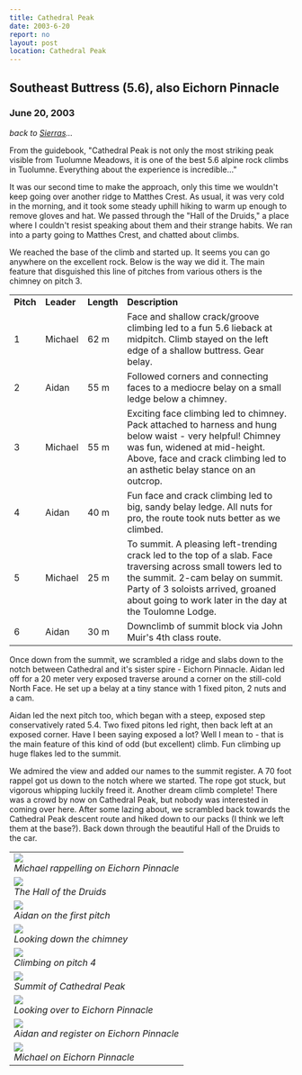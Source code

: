 ```yaml
---
title: Cathedral Peak
date: 2003-6-20
report: no
layout: post
location: Cathedral Peak
---
```


<h2>Southeast Buttress (5.6), also Eichorn Pinnacle</h2>
<h3>June 20, 2003</h3>

_back to [Sierras](cali.html)..._


From the guidebook, "Cathedral Peak is not only the most striking peak
visible from Tuolumne Meadows, it is one of the best 5.6 alpine rock climbs
in Tuolumne. Everything about the experience is incredible..."


It was our second time to make the approach, only this time we wouldn't
keep going over another ridge to Matthes Crest. As usual, it was very cold
in the morning, and it took some steady uphill hiking to warm up enough to
remove gloves and hat. We passed through the "Hall of the Druids," a place
where I couldn't resist speaking about them and their strange habits.
We ran into a party going to Matthes Crest, and chatted about climbs.


We reached the base of the climb and started up. It seems you can go
anywhere on the excellent rock. Below is the way we did it. The main feature
that disguished this line of pitches from various others is the chimney on
pitch 3.



<table>
<tr>
<td><b>Pitch</td>
<td><b>Leader</td>
<td><b>Length</td>
<td><b>Description</td>
</tr>


<tr>
<td>1</td>
<td>Michael</td>
<td>62 m</td>
<td>Face and shallow crack/groove climbing led to a fun 5.6 lieback at midpitch.
Climb stayed on the left edge of a shallow buttress. Gear belay.
</td>
</tr>


<tr>
<td>2</td>
<td>Aidan</td>
<td>55 m</td>
<td>Followed corners and connecting faces to a mediocre belay on a small ledge
below a chimney.
</td>
</tr>


<tr>
<td>3</td>
<td>Michael</td>
<td>55 m</td>
<td>Exciting face climbing led to chimney. Pack attached to harness and hung
below waist - very helpful! Chimney was fun, widened at mid-height.
Above, face and crack climbing led to an asthetic belay stance on an outcrop.
</td>
</tr>


<tr>
<td>4</td>
<td>Aidan</td>
<td>40 m</td>
<td>Fun face and crack climbing led to big, sandy belay ledge. All nuts for pro,
the route took nuts better as we climbed.
</td>
</tr>


<tr>
<td>5</td>
<td>Michael</td>
<td>25 m</td>
<td>To summit. A pleasing left-trending crack led to the top of a slab.
Face traversing across small towers led to the summit. 2-cam belay on summit.
Party of 3 soloists arrived, groaned about going to work later in the day
at the Toulomne Lodge.
</td>
</tr>


<tr>
<td>6</td>
<td>Aidan</td>
<td>30 m</td>
<td>Downclimb of summit block via John Muir's 4th class route. 
</td>
</tr>


</table>



Once down from the summit, we scrambled a ridge and slabs down to
the notch between Cathedral and it's sister spire - Eichorn Pinnacle.
Aidan led off for a 20 meter very exposed traverse around a corner
on the still-cold North Face. He set up a belay at a tiny stance
with 1 fixed piton, 2 nuts and a cam.


Aidan led the next pitch too, which began with a steep, exposed step
conservatively rated 5.4. Two fixed pitons led right, then back left at
an exposed corner. Have I been saying exposed a lot? Well I mean to - that
is the main feature of this kind of odd (but excellent) climb.
Fun climbing up huge flakes led to the summit.


We admired the view and added our names to the summit register.
A 70 foot rappel got us down to the notch where we started.
The rope got stuck, but vigorous whipping luckily freed it.
Another dream climb complete! There was a crowd by now on
Cathedral Peak, but nobody was interested in coming over here.
After some lazing about, we scrambled back towards the Cathedral Peak
descent route and hiked down to our packs (I think we left them at
the base?). Back down through the beautiful Hall of the Druids to
the car.




</td>

<td width="30%" valign=top>
<table>
<tr><td>
<a href="images/articles/trips/2003/eichornrap.jpg"><img src="images/articles/trips/2003/eichornrap.jpg"></a><br>
<i>Michael rappelling on Eichorn Pinnacle</i>
</td></tr>
<tr><td>
<a href="images/articles/trips/2003/druids.jpg"><img src="images/articles/trips/2003/druids.jpg"></a><br>
<i>The Hall of the Druids</i>
</td></tr>
<tr><td>
<a href="images/articles/trips/2003/cathp1.jpg"><img src="images/articles/trips/2003/cathp1.jpg"></a><br>
<i>Aidan on the first pitch</i>
</td></tr>
<tr><td>
<a href="images/articles/trips/2003/chimpitch.jpg"><img src="images/articles/trips/2003/chimpitch.jpg"></a><br>
<i>Looking down the chimney</i>
</td></tr>
<tr><td>
<a href="images/articles/trips/2003/oncath.jpg"><img src="images/articles/trips/2003/oncath.jpg"></a><br>
<i>Climbing on pitch 4</i>
</td></tr>
<tr><td>
<a href="images/articles/trips/2003/topocath.jpg"><img src="images/articles/trips/2003/topocath.jpg"></a><br>
<i>Summit of Cathedral Peak</i>
</td></tr>
<tr><td>
<a href="images/articles/trips/2003/eichorn.jpg"><img src="images/articles/trips/2003/eichorn.jpg"></a><br>
<i>Looking over to Eichorn Pinnacle</i>
</td></tr>
<tr><td>
<a href="images/articles/trips/2003/topoeichorn.jpg"><img src="images/articles/trips/2003/topoeichorn.jpg"></a><br>
<i>Aidan and register on Eichorn Pinnacle</i>
</td></tr>
<tr><td>
<a href="images/articles/trips/2003/topoeichorn1.jpg"><img src="images/articles/trips/2003/topoeichorn1.jpg"></a><br>
<i>Michael on Eichorn Pinnacle</i>
